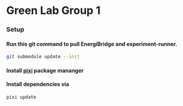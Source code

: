 # Green Lab Group 1

### Setup
#### Run this git command to pull EnergiBridge and experiment-runner.

```bash
git submodule update --init
```
#### Install [pixi](https://pixi.sh/v0.55.0/installation/) package mananger

#### Install dependencies via

```bash
pixi update
```

